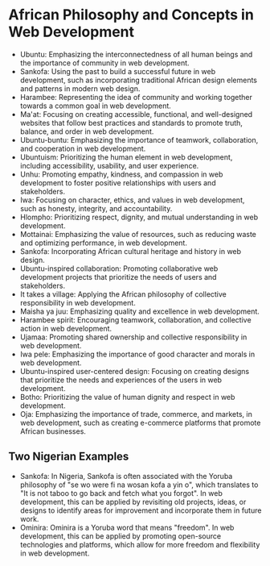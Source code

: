 # African Philosophy and Concepts in Web Development

- Ubuntu: Emphasizing the interconnectedness of all human beings and the importance of community in web development.
- Sankofa: Using the past to build a successful future in web development, such as incorporating traditional African design elements and patterns in modern web design.
- Harambee: Representing the idea of community and working together towards a common goal in web development.
- Ma'at: Focusing on creating accessible, functional, and well-designed websites that follow best practices and standards to promote truth, balance, and order in web development.
- Ubuntu-buntu: Emphasizing the importance of teamwork, collaboration, and cooperation in web development.
- Ubuntuism: Prioritizing the human element in web development, including accessibility, usability, and user experience.
- Unhu: Promoting empathy, kindness, and compassion in web development to foster positive relationships with users and stakeholders.
- Iwa: Focusing on character, ethics, and values in web development, such as honesty, integrity, and accountability.
- Hlompho: Prioritizing respect, dignity, and mutual understanding in web development.
- Mottainai: Emphasizing the value of resources, such as reducing waste and optimizing performance, in web development.
- Sankofa: Incorporating African cultural heritage and history in web design.
- Ubuntu-inspired collaboration: Promoting collaborative web development projects that prioritize the needs of users and stakeholders.
- It takes a village: Applying the African philosophy of collective responsibility in web development.
- Maisha ya juu: Emphasizing quality and excellence in web development.
- Harambee spirit: Encouraging teamwork, collaboration, and collective action in web development.
- Ujamaa: Promoting shared ownership and collective responsibility in web development.
- Iwa pele: Emphasizing the importance of good character and morals in web development.
- Ubuntu-inspired user-centered design: Focusing on creating designs that prioritize the needs and experiences of the users in web development.
- Botho: Prioritizing the value of human dignity and respect in web development.
- Oja: Emphasizing the importance of trade, commerce, and markets, in web development, such as creating e-commerce platforms that promote African businesses.

## Two Nigerian Examples

- Sankofa: In Nigeria, Sankofa is often associated with the Yoruba philosophy of "se wo were fi na wosan kofa a yin o", which translates to "It is not taboo to go back and fetch what you forgot". In web development, this can be applied by revisiting old projects, ideas, or designs to identify areas for improvement and incorporate them in future work.
- Ominira: Ominira is a Yoruba word that means "freedom". In web development, this can be applied by promoting open-source technologies and platforms, which allow for more freedom and flexibility in web development.

